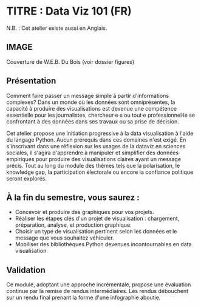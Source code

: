 # TITRE : Data Viz 101 (FR)

N.B. : Cet atelier existe aussi en Anglais.

## IMAGE

Couverture de W.E.B. Du Bois (voir dossier figures)

## Présentation

Comment faire passer un message simple à partir d'informations complexes?
Dans un monde où les données sont omniprésentes, la capacité à produire des visualisations est devenue une compétence essentielle pour les journalistes, chercheur·e·s ou tout·e professionnel·le se confrontant à des données dans ses travaux ou sa prise de décision.

Cet atelier propose une initiation progressive à la data visualisation à l'aide du langage Python. Aucun prérequis dans ces domaines n'est exigé.
En s'inscrivant dans une réflexion sur les usages de la dataviz en sciences sociales, il s'agira d'apprendre à manipuler et simplifier des données empiriques pour produire des visualisations claires ayant un message précis. Tout au long du module des thèmes tels que la polarisation, le knowledge gap, la participation électorale ou encore la confiance politique seront explorés.

## À la fin du semestre, vous saurez :

- Concevoir et produire des graphiques pour vos projets.
- Réaliser les étapes clés d'un projet de visualisation : chargement, préparation, analyse, et production graphique.
- Choisir un type de visualisation pertinent selon les données et le message que vous souhaitez véhiculer.
- Mobiliser des bibliothèques Python devenues incontournables en data visualisation.

## Validation

Ce module, adoptant une approche incrémentale, propose une évaluation continue par la remise de rendus intermédiaires.
Les rendus débouchent sur un rendu final prenant la forme d'une infographie aboutie.
